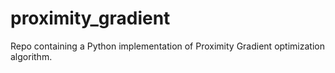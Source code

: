 # proximity_gradient
Repo containing a Python implementation of Proximity Gradient optimization algorithm.
